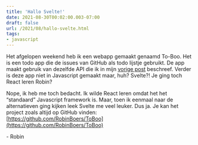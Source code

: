 ```yaml
---
title: 'Hallo Svelte!'
date: 2021-08-30T00:02:00.003-07:00
draft: false
url: /2021/08/hallo-svelte.html
tags: 
- javascript
---
```


Het afgelopen weekend heb ik een webapp gemaakt genaamd To-Boo. Het is een todo app die de issues van GitHub als todo lijstje gebruikt. De app maakt gebruik van dezelfde API die ik in mijn [vorige post](https://webdevelopment-en-meer.blogspot.com/2021/08/github-api-dynamische-projecten-pagina.html) beschreef. Verder is deze app niet in Javascript gemaakt maar, huh? Svelte?! Je ging toch React leren Robin?

  

Nope, ik heb me toch bedacht. Ik wilde React leren omdat het het “standaard” Javascript framework is. Maar, toen ik eenmaal naar de alternatieven ging kijken leek Svelte me veel leuker. Dus ja. Je kan het project zoals altijd op GitHub vinden: [https://github.com/RobinBoers/ToBoo](https://github.com/RobinBoers/ToBoo)

  

\- Robin